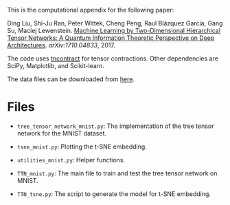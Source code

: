 This is the computational appendix for the following paper:

Ding Liu, Shi-Ju Ran, Peter Wittek, Cheng Peng, Raul Blázquez García, Gang Su, Maciej Lewenstein. [Machine Learning by Two-Dimensional Hierarchical Tensor Networks: A Quantum Information Theoretic Perspective on Deep Architectures](https://arxiv.org/abs/1710.04833). *arXiv:1710.04833*, 2017.

The code uses [tncontract](https://github.com/andrewdarmawan/tncontract) for tensor contractions. Other dependencies are SciPy, Matplotlib, and Scikit-learn.

The data files can be downloaded from [here](https://cloud.icfo.es/owncloud/index.php/s/Ks0QhCYTwiqmpSC?path=%2FMNIST%20Data).

Files
=====

- `tree_tensor_network_mnist.py`: The implementation of the tree tensor network for the MNIST dataset.

- `tsne_mnist.py`: Plotting the t-SNE embedding.

- `utilities_mnist.py`: Helper functions.

- `TTN_mnist.py`: The main file to train and test the tree tensor network on MNIST.
- `TTN_tsne.py`: The script to generate the model for t-SNE embedding.


